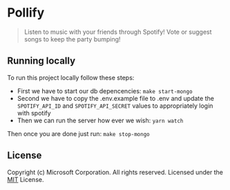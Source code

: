 # Pollify
> Listen to music with your friends through Spotify! Vote or suggest songs to keep the party bumping!

## Running locally
To run this project locally follow these steps:

* First we have to start our db depencencies: `make start-mongo`
* Second we have to copy the .env.example file to .env and update the `SPOTIFY_API_ID` and `SPOTIFY_API_SECRET` values to appropriately login with spotify
* Then we can run the server how ever we wish: `yarn watch`

Then once you are done just run: `make stop-mongo`

## License
Copyright (c) Microsoft Corporation. All rights reserved.
Licensed under the [MIT](LICENSE.txt) License.
